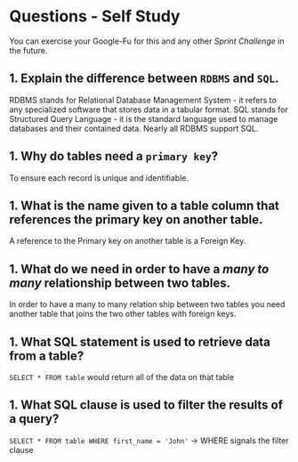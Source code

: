 # Questions - Self Study

You can exercise your Google-Fu for this and any other _Sprint Challenge_ in the future.

## 1.  Explain the difference between `RDBMS` and `SQL`.
RDBMS stands for Relational Database Management System - it refers to any specialized software that stores data in a tabular format.
SQL stands for Structured Query Language - it is the standard language used to manage databases and their contained data. 
Nearly all RDBMS support SQL.


## 1.  Why do tables need a `primary key`?
To ensure each record is unique and identifiable.


## 1.  What is the name given to a table column that references the primary key on another table.
A reference to the Primary key on another table is a Foreign Key.


## 1.  What do we need in order to have a _many to many_ relationship between two tables.
In order to have a many to many relation ship between two tables you need another table that joins the two other tables with foreign keys.


## 1.  What SQL statement is used to retrieve data from a table?
`SELECT * FROM table` would return all of the data on that table


## 1.  What SQL clause is used to filter the results of a query?
`SELECT * FROM table WHERE first_name = 'John'` -> WHERE signals the filter clause
